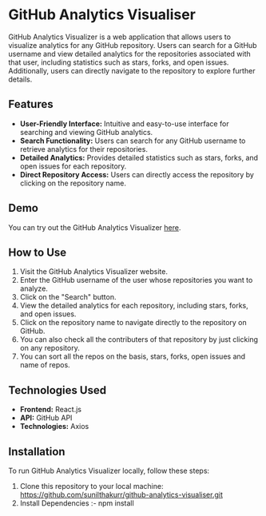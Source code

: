# GitHub Analytics Visualiser

GitHub Analytics Visualizer is a web application that allows users to visualize analytics for any GitHub repository. Users can search for a GitHub username and view detailed analytics for the repositories associated with that user, including statistics such as stars, forks, and open issues. Additionally, users can directly navigate to the repository to explore further details.

## Features

- **User-Friendly Interface:** Intuitive and easy-to-use interface for searching and viewing GitHub analytics.
- **Search Functionality:** Users can search for any GitHub username to retrieve analytics for their repositories.
- **Detailed Analytics:** Provides detailed statistics such as stars, forks, and open issues for each repository.
- **Direct Repository Access:** Users can directly access the repository by clicking on the repository name.

## Demo

You can try out the GitHub Analytics Visualizer [here](https://github-analytics-visualiser.netlify.app/).

## How to Use

1. Visit the GitHub Analytics Visualizer website.
2. Enter the GitHub username of the user whose repositories you want to analyze.
3. Click on the "Search" button.
4. View the detailed analytics for each repository, including stars, forks, and open issues.
5. Click on the repository name to navigate directly to the repository on GitHub.
6. You can also check all the contributers of that repository by just clicking on any repository.
7. You can sort all the repos on the basis, stars, forks, open issues and name of repos.

## Technologies Used

- **Frontend:** React.js
- **API:** GitHub API
- **Technologies:** Axios

## Installation

To run GitHub Analytics Visualizer locally, follow these steps:

1. Clone this repository to your local machine:  https://github.com/sunilthakurr/github-analytics-visualiser.git
2. Install Dependencies :- npm install
